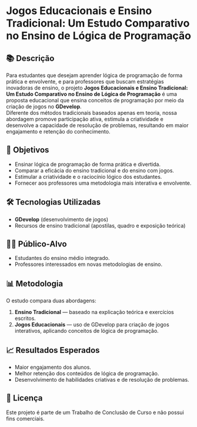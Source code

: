 # Jogos Educacionais e Ensino Tradicional: Um Estudo Comparativo no Ensino de Lógica de Programação

## 📚 Descrição
Para estudantes que desejam aprender lógica de programação de forma prática e envolvente, e para professores que buscam estratégias inovadoras de ensino, o projeto **Jogos Educacionais e Ensino Tradicional: Um Estudo Comparativo no Ensino de Lógica de Programação** é uma proposta educacional que ensina conceitos de programação por meio da criação de jogos no **GDevelop**.  
Diferente dos métodos tradicionais baseados apenas em teoria, nossa abordagem promove participação ativa, estimula a criatividade e desenvolve a capacidade de resolução de problemas, resultando em maior engajamento e retenção do conhecimento.

## 🎯 Objetivos
- Ensinar lógica de programação de forma prática e divertida.
- Comparar a eficácia do ensino tradicional e do ensino com jogos.
- Estimular a criatividade e o raciocínio lógico dos estudantes.
- Fornecer aos professores uma metodologia mais interativa e envolvente.

## 🛠 Tecnologias Utilizadas
- **GDevelop** (desenvolvimento de jogos)
- Recursos de ensino tradicional (apostilas, quadro e exposição teórica)

## 👩‍🏫 Público-Alvo
- Estudantes do ensino médio integrado.
- Professores interessados em novas metodologias de ensino.

## 📊 Metodologia
O estudo compara duas abordagens:
1. **Ensino Tradicional** — baseado na explicação teórica e exercícios escritos.
2. **Jogos Educacionais** — uso de GDevelop para criação de jogos interativos, aplicando conceitos de lógica de programação.

## 📈 Resultados Esperados
- Maior engajamento dos alunos.
- Melhor retenção dos conteúdos de lógica de programação.
- Desenvolvimento de habilidades criativas e de resolução de problemas.

## 📄 Licença
Este projeto é parte de um Trabalho de Conclusão de Curso e não possui fins comerciais.
